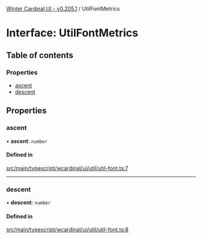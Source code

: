 [Winter Cardinal UI - v0.205.1](../index.md) / UtilFontMetrics

# Interface: UtilFontMetrics

## Table of contents

### Properties

- [ascent](UtilFontMetrics.md#ascent)
- [descent](UtilFontMetrics.md#descent)

## Properties

### ascent

• **ascent**: `number`

#### Defined in

[src/main/typescript/wcardinal/ui/util/util-font.ts:7](https://github.com/winter-cardinal/winter-cardinal-ui/blob/v0.205.1/src/main/typescript/wcardinal/ui/util/util-font.ts#L7)

___

### descent

• **descent**: `number`

#### Defined in

[src/main/typescript/wcardinal/ui/util/util-font.ts:8](https://github.com/winter-cardinal/winter-cardinal-ui/blob/v0.205.1/src/main/typescript/wcardinal/ui/util/util-font.ts#L8)
